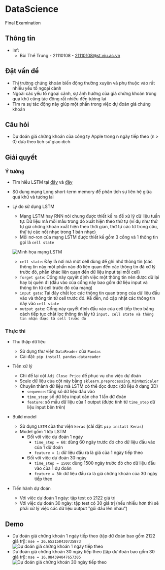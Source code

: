 # DataScience
Final Examination

## Thông tin 
- Inf:
  - Bùi Thế Trung - 21110108 - 21110108@st.vju.ac.vn
  
## Đặt vấn đề

- Thị trường chứng khoán biến động thường xuyên và phụ thuộc vào rất nhiều yếu tố ngoại cảnh
- Ngoài các yếu tố ngoại cảnh, sự ảnh hưởng của giá chứng khoán trong quá khứ cũng tác động rất nhiều đến tương lai
- Tìm ra sự tác động này giúp một phần trong việc dự đoán giá chứng khoán

## Câu hỏi
- Dự đoán giá chứng khoán của công ty Apple trong n ngày tiếp theo (n > 0) dựa theo lịch sử giao dịch

## Giải quyết

### Ý tưởng
- Tìm hiểu LSTM tại [đây](https://dominhhai.github.io/vi/2017/10/what-is-lstm/) và [đây](https://towardsdatascience.com/illustrated-guide-to-lstms-and-gru-s-a-step-by-step-explanation-44e9eb85bf21)
- Sử dụng mạng Long short-term memory để phân tích sự liên hệ giữa quá khứ và tương lai
- Lý do sử dụng LSTM
  - Mạng LSTM hay RNN nói chung được thiết kế ra để xử lý dữ liệu tuần tự: Dữ liệu mà mỗi mẫu trong đó xuất hiện theo thứ tự (ví dụ như thứ tự giá chứng khoán xuất hiện theo thời gian, thứ tự các từ trong câu, thứ tự các nốt nhạc trong 1 bản nhạc)
  - Mỗi nơ-ron của mạng LSTM được thiết kế gồm 3 cổng và 1 thông tin gọi là `cell state`
    
  ![Minh họa mạng LSTM](./img/lstmNet.png)
    - `cell state`: Đây là nơi mà một cell dùng để ghi nhớ thông tin (các thông tin này một phần nào đó liên quan đến các thông tin đã xử lý trước đó, phần khác liên quan đến dữ liệu input tại mỗi cell)
    - `forget gate`: Cổng này quyết định việc một thông tin nên được dữ lại hay bị quên đi (đầu vào của cổng này bao gồm dữ liệu input và thông tin từ cell trước đó của mạng)
    - `input gate`: Tại đây chắt lọc các thông tin quan trọng của dữ liệu đầu vào và thông tin từ cell trước đó. Kế đến, nó cập nhật các thông tin này vào `cell state`
    - `output gate`: Cổng này quyết định đầu vào của cell tiếp theo bằng cách tiếp tục chắt lọc thông tin lấy từ `input, cell state và thông tin nhận được từ cell trước đó`

### Thực thi

- Thu thập dữ liệu
  - Sử dụng thư viện `DataReader` của `Pandas`
  - Cài đặt: `pip install pandas-datareader`

- Tiền xử lý
  - Chỉ để lại cột `Adj Close Price` để phục vụ cho việc dự đoán
  - Scale dữ liệu của cột này bằng `sklearn.preprocessing.MinMaxScaler`
  - Chuyển thành dữ liệu mà LSTM có thể đọc được (dữ liệu ở dạng 3D)
    - `sequence`: tổng số dữ liệu đầu vào
    - `time_step`: số dữ liệu input cần cho 1 lần dữ đoán
    - `feature`: số mẫu dữ liệu của 1 output (được tính từ `time_step` dữ liệu input bên trên)

- Build model
  - Sử dụng `LSTM` của thư viện `keras` (cài đặt: `pip install Keras`)
  - Model gồm 1 lớp LSTM
    - Đối với việc dự đoán 1 ngày
      - `time_step = 60`: dùng 60 ngày trước đó cho dữ liệu đầu vào của 1 dữ đoán
      - `feature = 1`: dữ liệu đầu ra là giá của 1 ngày tiếp theo
    - Đối với việc dự đoán 30 ngày
      - `time_step = 1500`: dùng 1500 ngày trước đó cho dữ liệu đầu vào của 1 dự đoán
      - `feature = 30`: dữ liệu đầu ra là giá chứng khoán của 30 ngày tiếp theo

- Tiến hành dự đoán
  - Với việc dự đoán 1 ngày: tập test có 2122 giá trị
  - Với việc dự đoán 30 ngày: tập test có 30 giá trị (nếu nhiều hơn thì sẽ phải xử lý việc các dữ liệu output "gối đầu lên nhau")

## Demo
  - Dự đoán giá chứng khoán 1 ngày tiếp theo (tập dữ đoán bao gồm 2122 giá trị): `mse = 26.652150430735873`
  ![Dự đoán giá chứng khoán 1 ngày tiếp theo](./img/predict1Day.png)
  - Dự đoán giá chứng khoán 30 ngày tiếp theo (tập dự đoán bao gồm 30 giá trị): `mse = 16.084394047657305`
  ![Dự đoán giá chứng khoán 30 ngày tiếp theo](./img/predict30Days.png)
